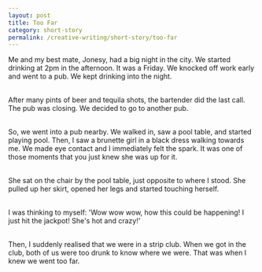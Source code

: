 ```yaml
---
layout: post
title: Too Far
category: short-story
permalink: /creative-writing/short-story/too-far
---
```


Me and my best mate, Jonesy, had a big night in the city. We started drinking at 2pm in the afternoon. It was a Friday. We knocked off work early and went to a pub. We kept drinking into the night.
<br /><br />

After many pints of beer and tequila shots, the bartender did the last call. The pub was closing. We decided to go to another pub.
<br /><br />

So, we went into a pub nearby. We walked in, saw a pool table, and started playing pool. Then, I saw a brunette girl in a black dress walking towards me. We made eye contact and I immediately felt the spark. It was one of those moments that you just knew she was up for it.
<br /><br />

She sat on the chair by the pool table, just opposite to where I stood. She pulled up her skirt, opened her legs and started touching herself.
<br /><br />

I was thinking to myself: 'Wow wow wow, how this could be happening! I just hit the jackpot! She's hot and crazy!'
<br /><br />

Then, I suddenly realised that we were in a strip club. When we got in the club, both of us were too drunk to know where we were. That was when I knew we went too far.
<br /><br />
